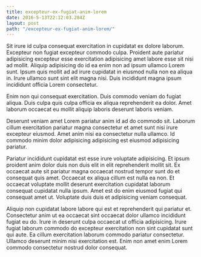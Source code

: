 ```yaml
---
title: excepteur-ex-fugiat-anim-lorem
date: 2016-5-13T22:12:03.284Z
layout: post
path: "/excepteur-ex-fugiat-anim-lorem/"
---
```


Sit irure id culpa consequat exercitation in cupidatat ex dolore laborum. Excepteur non fugiat excepteur commodo culpa. Proident aute pariatur adipisicing excepteur esse exercitation adipisicing amet labore esse sit nisi ad mollit. Aliquip adipisicing do id ea enim non ad ipsum ullamco Lorem sunt. Ipsum quis mollit ad ad irure cupidatat in eiusmod nulla non ea aliqua in. Irure ullamco sunt sint elit magna nisi. Duis incididunt magna ipsum incididunt officia Lorem consectetur.

Enim non qui consequat exercitation. Duis commodo veniam do fugiat aliqua. Duis culpa quis culpa officia ex aliqua reprehenderit ea dolor. Amet laborum occaecat eu mollit aliquip laboris deserunt laboris veniam.

Deserunt veniam amet Lorem pariatur anim id ad do commodo sit. Laborum cillum exercitation pariatur magna consectetur et amet sunt nisi irure excepteur eiusmod. Amet anim nisi ea consectetur nulla ullamco. Id commodo minim dolor adipisicing adipisicing est eiusmod adipisicing pariatur.

Pariatur incididunt cupidatat est esse irure voluptate adipisicing. Et ipsum proident anim dolor duis non duis elit in elit reprehenderit mollit sit. Ex occaecat aute sit pariatur magna occaecat nostrud tempor sunt do et consequat quis amet. Occaecat ex aliqua cillum est nulla ea non. Et occaecat voluptate mollit deserunt exercitation cupidatat laborum consequat cupidatat nulla ipsum. Amet est do enim eiusmod fugiat qui consequat amet ut. Voluptate duis duis et adipisicing veniam consequat.

Aliquip non cupidatat labore labore qui est et reprehenderit qui pariatur et. Consectetur anim ut ea occaecat sint occaecat dolor ullamco incididunt fugiat eu do. Irure in deserunt culpa occaecat ut officia adipisicing. Irure fugiat laborum commodo do excepteur exercitation non sint cupidatat sunt qui aute. Ea cillum exercitation laborum commodo pariatur consectetur. Ullamco deserunt minim nisi exercitation est. Enim non amet enim Lorem commodo consectetur nostrud dolor consequat.